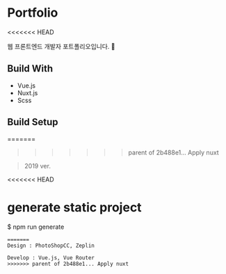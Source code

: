 # Portfolio
<<<<<<< HEAD

웹 프론트엔드 개발자 포트폴리오입니다. 🚀



## Build With

- Vue.js
- Nuxt.js
- Scss



## Build Setup
=======
>>>>>>> parent of 2b488e1... Apply nuxt

>  2019 ver.



<<<<<<< HEAD
# generate static project
$ npm run generate
```
=======
Design : PhotoShopCC, Zeplin

Develop : Vue.js, Vue Router
>>>>>>> parent of 2b488e1... Apply nuxt
